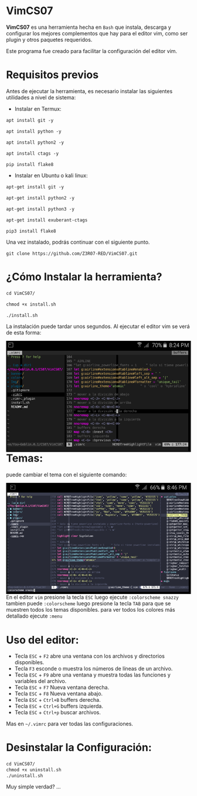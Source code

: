 # VimCS07

**VimCS07** es una herramienta hecha en `Bash` que instala, descarga y configurar los mejores complementos que hay para el editor vim, como ser plugin y otros paquetes requeridos.

Este programa fue creado para facilitar la configuración del editor vim.

Requisitos previos
======
Antes de ejecutar la herramienta, es necesario instalar las siguientes utilidades a nivel de sistema:

* Instalar en Termux:
```
apt install git -y
```
```
apt install python -y
```
```
apt install python2 -y
```
```
apt install ctags -y
```
```
pip install flake8
```

* Instalar en Ubuntu o kali linux:
```
apt-get install git -y
```
```
apt-get install python2 -y
```
```
apt-get install python3 -y
```
```
apt-get install exuberant-ctags
```
```
pip3 install flake8
```

Una vez instalado, podrás continuar con el siguiente punto.

```
git clone https://github.com/Z3R07-RED/VimCS07.git
```

¿Cómo Instalar la herramienta?
======

```
cd VimCS07/
```

```
chmod +x install.sh
```

```
./install.sh
```

La instalación puede tardar unos segundos.
Al ejecutar el editor vim se verá de esta forma:

<p align="center">
<img src="Img/VimCS07.png"
    alt="VimCS07"
    style="float: left; margin-right: 10px;" />
</p>

Temas:
======
puede cambiar el tema con el siguiente comando:

<p align="center">
<img src="Img/vimcs.png"
    alt="vimcs07"
    style="float: left; margin-right: 10px;" />
</p>

En el editor `vim` presione la tecla `ESC` luego ejecute `:colorscheme snazzy`
tambien puede `:colorscheme` luego presione la tecla `TAB` para que se muestren todos los temas disponibles.
para ver todos los colores más detallado ejecute `:menu`

Uso del editor:
======
- Tecla `ESC` + `F2` abre una ventana con los archivos y directorios disponibles.
- Tecla `F3` esconde o muestra los números de líneas de un archivo.
- Tecla `ESC` + `F9` abre una ventana y muestra todas las funciones y variables del archivo.
- Tecla `ESC` + `F7` Nueva ventana derecha.
- Tecla `ESC` + `F8` Nueva ventana abajo.
- Tecla `ESC` + `Ctrl+B` buffers derecha.
- Tecla `ESC` + `Ctrl+G` buffers izquierda.
- Tecla `ESC` + `Ctrl+p` buscar archivos.

Mas en `~/.vimrc` para ver todas las configuraciones.

Desinstalar la Configuración:
======

```
cd VimCS07/
chmod +x uninstall.sh
./uninstall.sh
```

Muy simple verdad? ...



